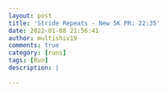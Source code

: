 ```yaml
---
layout: post
title: 'Stride Repeats - New 5K PR: 22:35'
date: 2022-01-08 21:56:41
author: multishiv19
comments: true
category: [runs]
tags: [Run]
description: |
    
---
```





<div width='100%' class='strava-embed-placeholder' data-embed-type='activity' data-embed-id='6489600398'></div>
<script src='https://strava-embeds.com/embed.js'></script>
